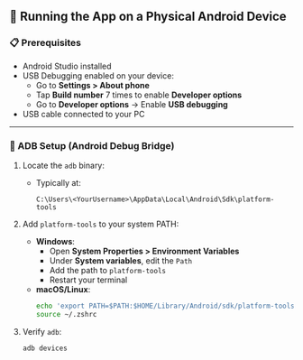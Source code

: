 ## 🧪 Running the App on a Physical Android Device

### 📋 Prerequisites
- Android Studio installed
- USB Debugging enabled on your device:
  - Go to **Settings > About phone**
  - Tap **Build number** 7 times to enable **Developer options**
  - Go to **Developer options** → Enable **USB debugging**
- USB cable connected to your PC

---

### 🔧 ADB Setup (Android Debug Bridge)

1. Locate the `adb` binary:
   - Typically at:
     ```
     C:\Users\<YourUsername>\AppData\Local\Android\Sdk\platform-tools
     ```

2. Add `platform-tools` to your system PATH:
   - **Windows**:
     - Open **System Properties > Environment Variables**
     - Under **System variables**, edit the `Path`
     - Add the path to `platform-tools`
     - Restart your terminal
   - **macOS/Linux**:
     ```bash
     echo 'export PATH=$PATH:$HOME/Library/Android/sdk/platform-tools' >> ~/.zshrc
     source ~/.zshrc
     ```

3. Verify `adb`:
   ```bash
   adb devices
